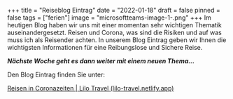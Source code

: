 +++
title = "Reiseblog Eintrag"
date = "2022-01-18"
draft = false
pinned = false
tags = ["ferien"]
image = "microsoftteams-image-1-.png"
+++
Im heutigen Blog haben wir uns mit einer momentan sehr wichtigen Thematik auseinandergesetzt. Reisen und Corona, was sind die Risiken und auf was muss ich als Reisender achten. In unserem Blog Eintrag geben wir Ihnen die wichtigsten Informationen für eine Reibungslose und Sichere Reise.

***Nächste Woche geht es dann weiter mit einem neuen Thema…***

Den Blog Eintrag finden Sie unter:

[Reisen in Coronazeiten | Lilo Travel (lilo-travel.netlify.app)](https://lilo-travel.netlify.app/reisen-in-coronazeiten/ "https\://lilo-travel.netlify.app/reisen-in-coronazeiten/")